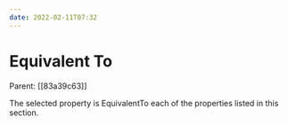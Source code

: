 ```yaml
---
date: 2022-02-11T07:32
---
```


# Equivalent To
Parent: [[83a39c63]]

The selected property is EquivalentTo each of the properties listed in this section.
